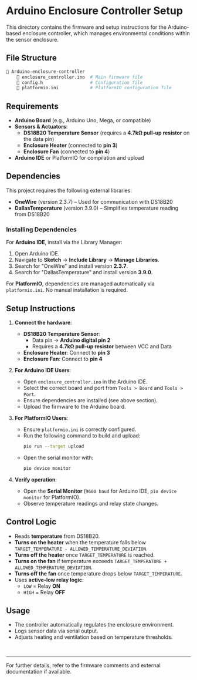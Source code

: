 # Arduino Enclosure Controller Setup

This directory contains the firmware and setup instructions for the Arduino-based enclosure controller, which manages environmental conditions within the sensor enclosure.

## File Structure

```bash
📁 Arduino-enclosure-controller
    📄 enclosure_controller.ino  # Main firmware file
    📄 config.h                  # Configuration file
    📄 platformio.ini            # PlatformIO configuration file
```

## Requirements

- **Arduino Board** (e.g., Arduino Uno, Mega, or compatible)
- **Sensors & Actuators**:
  - **DS18B20 Temperature Sensor** (requires a **4.7kΩ pull-up resistor** on the data pin)
  - **Enclosure Heater** (connected to **pin 3**)
  - **Enclosure Fan** (connected to **pin 4**)
- **Arduino IDE** or PlatformIO for compilation and upload

## Dependencies

This project requires the following external libraries:
- **OneWire** (version 2.3.7) – Used for communication with DS18B20
- **DallasTemperature** (version 3.9.0) – Simplifies temperature reading from DS18B20

### **Installing Dependencies**

For **Arduino IDE**, install via the Library Manager:
1. Open Arduino IDE.
2. Navigate to **Sketch** → **Include Library** → **Manage Libraries**.
3. Search for "OneWire" and install version **2.3.7**.
4. Search for "DallasTemperature" and install version **3.9.0**.

For **PlatformIO**, dependencies are managed automatically via `platformio.ini`. No manual installation is required.

## Setup Instructions

1. **Connect the hardware**:
   - **DS18B20 Temperature Sensor**:
     - Data pin → **Arduino digital pin 2**
     - Requires a **4.7kΩ pull-up resistor** between VCC and Data
   - **Enclosure Heater**: Connect to **pin 3**
   - **Enclosure Fan**: Connect to **pin 4**

2. **For Arduino IDE Users**:
   - Open `enclosure_controller.ino` in the Arduino IDE.
   - Select the correct board and port from `Tools > Board` and `Tools > Port`.
   - Ensure dependencies are installed (see above section).
   - Upload the firmware to the Arduino board.

3. **For PlatformIO Users**:
   - Ensure `platformio.ini` is correctly configured.
   - Run the following command to build and upload:
     ```bash
     pio run --target upload
     ```
   - Open the serial monitor with:
     ```bash
     pio device monitor
     ```

4. **Verify operation**:
   - Open the **Serial Monitor** (`9600 baud` for Arduino IDE, `pio device monitor` for PlatformIO).
   - Observe temperature readings and relay state changes.

## Control Logic

- Reads **temperature** from DS18B20.
- **Turns on the heater** when the temperature falls below `TARGET_TEMPERATURE - ALLOWED_TEMPERATURE_DEVIATION`.
- **Turns off the heater** once `TARGET_TEMPERATURE` is reached.
- **Turns on the fan** if temperature exceeds `TARGET_TEMPERATURE + ALLOWED_TEMPERATURE_DEVIATION`.
- **Turns off the fan** once temperature drops below `TARGET_TEMPERATURE`.
- Uses **active-low relay logic**:
  - `LOW` = Relay **ON**
  - `HIGH` = Relay **OFF**

## Usage

- The controller automatically regulates the enclosure environment.
- Logs sensor data via serial output.
- Adjusts heating and ventilation based on temperature thresholds.

<br>

---
For further details, refer to the firmware comments and external documentation if available.